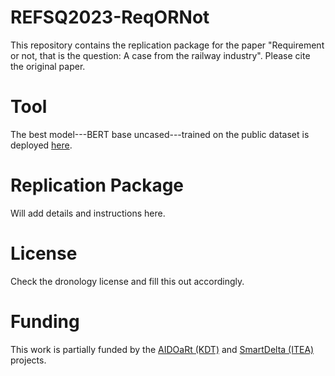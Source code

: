 # REFSQ2023-ReqORNot
This repository contains the replication package for the paper "Requirement or not, that is the question: A case from the railway industry".
Please cite the original paper.

# Tool
The best model---BERT base uncased---trained on the public dataset is deployed [here](https://www.smartdelta.org).

# Replication Package
Will add details and instructions here.

# License
Check the dronology license and fill this out accordingly.

# Funding
This work is partially funded by the [AIDOaRt (KDT)](https://sites.mdu.se/aidoart) and [SmartDelta (ITEA)](https://itea4.org/project/smartdelta.html) projects.
